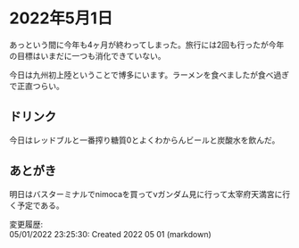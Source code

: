 # 2022年5月1日

あっという間に今年も4ヶ月が終わってしまった。旅行には2回も行ったが今年の目標はいまだに一つも消化できていない。

今日は九州初上陸ということで博多にいます。ラーメンを食べましたが食べ過ぎで正直つらい。

## ドリンク

今日はレッドブルと一番搾り糖質0とよくわからんビールと炭酸水を飲んだ。

## あとがき

明日はバスターミナルでnimocaを買ってνガンダム見に行って太宰府天満宮に行く予定である。

変更履歴:  
05/01/2022 23:25:30: Created 2022 05 01 (markdown)  
